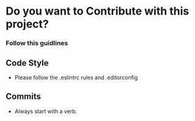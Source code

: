 # Do you want to Contribute with this project? 
### Follow this guidlines

## Code Style
- Please follow the .eslintrc rules and .editorconfig

## Commits
- Always start with a verb.
